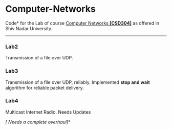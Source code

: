 # Computer-Networks
Code* for the Lab of course [Computer Networks **[CSD304]**](https://sites.google.com/a/snu.edu.in/shashi-prabh/teaching/computer-networks-2016) as offered in Shiv Nadar University.

---

### Lab2                                                                                                              
Transmission of a file over UDP.

### Lab3  
Transmission of a file over UDP, reliably. Implemented **stop and wait** algorithm for reliable packet delivery.

### Lab4  
Multicast Internet Radio. Needs Updates

**[* Needs a complete overhaul]**
